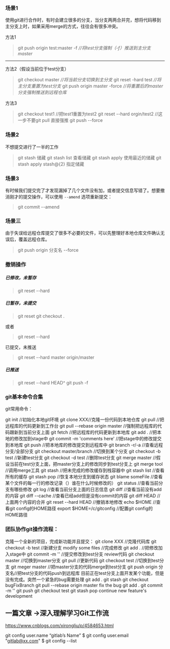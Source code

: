 ### 场景1

使用git进行合作时，有时会建立很多的分支，当分支两两合并完，想将代码移到主分支上时，如果采用merge的方式，往往会有很多冲突。

方法1

> git push origin test:master -f           *//将test分支强制（-f）推送到主分支master*

------

方法2（假设当前位于test分支）

> git checkout master                          *//将当前分支切换到主分支*
> git reset -hard test                            *//将主分支重置为test分支*
> git push origin master -force             *//将重置后的master分支强制推送到远程仓库*

方法3

>git checkout test1     //把test1重置为test2
>git reset --hard orgin/test2  //这一步不要git pull 直接强推
>git push --force

### 场景2

不想提交进行了一半的工作

> git stash    储藏
> git  stash list   查看储藏
> git stash apply  使用最近的储藏
> git stash apply stash@{2}    指定储藏

### 场景3

有时候我们提交完了才发现漏掉了几个文件没有加，或者提交信息写错了。想要撤消刚才的提交操作，可以使用 `--amend` 选项重新提交：

> git commit --amend

### 场景三

由于失误给远程仓库提交了很多不必要的文件，可以先整理好本地仓库文件确认无误后，覆盖远程仓库。

> git push origin 分支名 --force

### 撤销操作

##### 已修改，未暂存

> git reset --hard

##### 已暂存，未提交

>git reset 
>git checkout .

或者

> git reset --hard

已提交，未推送

> git reset --hard master origin/master

##### 已推送

> git reset --hard HEAD^
> git push -f

### git基本命令合集

git常用命令：

git init //初始化本地git环境
git clone XXX//克隆一份代码到本地仓库
git pull //把远程库的代码更新到工作台
git pull --rebase origin master //强制把远程库的代码跟新到当前分支上面
git fetch //把远程库的代码更新到本地库
git add . //把本地的修改加到stage中
git commit -m 'comments here' //把stage中的修改提交到本地库
git push //把本地库的修改提交到远程库中
git branch -r/-a //查看远程分支/全部分支
git checkout master/branch //切换到某个分支
git checkout -b test //新建test分支
git checkout -d test //删除test分支
git merge master //假设当前在test分支上面，把master分支上的修改同步到test分支上
git merge tool //调用merge工具
git stash //把未完成的修改缓存到栈容器中
git stash list //查看所有的缓存
git stash pop //恢复本地分支到缓存状态
git blame someFile //查看某个文件的每一行的修改记录（）谁在什么时候修改的）
git status //查看当前分支有哪些修改
git log //查看当前分支上面的日志信息
git diff //查看当前没有add的内容
git diff --cache //查看已经add但是没有commit的内容
git diff HEAD //上面两个内容的合并
git reset --hard HEAD //撤销本地修改
echo $HOME //查看git config的HOME路径
export $HOME=/c/gitconfig //配置git config的HOME路径

### 团队协作git操作流程：

克隆一个全新的项目，完成新功能并且提交：
git clone XXX //克隆代码库
git checkout -b test //新建分支
modify some files //完成修改
git add . //把修改加入stage中
git commit -m '' //提交修改到test分支
review代码
git checkout master //切换到master分支
git pull //更新代码
git checkout test //切换到test分支
git meger master //把master分支的代码merge到test分支
git push origin 分支名//把test分支的代码push到远程库
目前正在test分支上面开发某个功能，但是没有完成。突然一个紧急的bug需要处理
git add .
git stash
git checkout bugFixBranch
git pull --rebase origin master
fix the bug
git add .
git commit -m ''
git push
git checkout test
git stash pop
continue new feature's development

## 一篇文章 ->深入理解学习Git工作流

https://www.cnblogs.com/xirongliu/p/4584653.html





git config user.name “gitlab’s Name”
$ git config user.email "gitlab@xx.com"
$ git config --list

